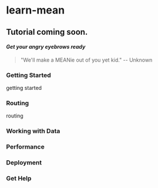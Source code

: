 learn-mean
==========

## Tutorial coming soon.
#### *Get your angry eyebrows ready*

> "We'll make a MEANie out of you yet kid." -- Unknown

### Getting Started
getting started

### Routing
routing

### Working with Data

### Performance

### Deployment

### Get Help
